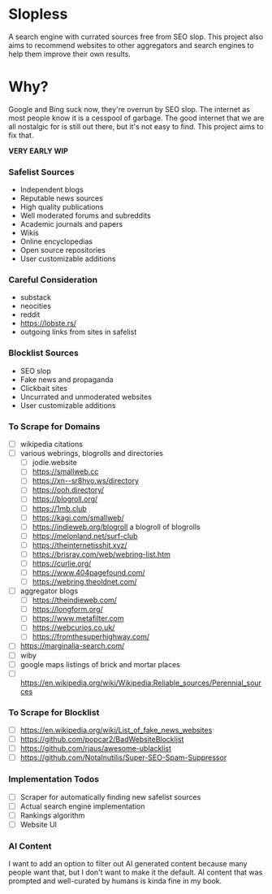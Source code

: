 # Slopless
A search engine with currated sources free from SEO slop. This project also aims to recommend websites to other aggregators and search engines to help them improve their own results.

# Why?
Google and Bing suck now, they're overrun by SEO slop. The internet as most people know it is a cesspool of garbage. The good internet that we are all nostalgic for is still out there, but it's not easy to find. This project aims to fix that.

**VERY EARLY WIP**

### Safelist Sources
* Independent blogs
* Reputable news sources
* High quality publications
* Well moderated forums and subreddits
* Academic journals and papers
* Wikis
* Online encyclopedias
* Open source repositories
* User customizable additions

### Careful Consideration
* substack
* neocities
* reddit
* https://lobste.rs/
* outgoing links from sites in safelist

### Blocklist Sources
* SEO slop
* Fake news and propaganda
* Clickbait sites
* Uncurrated and unmoderated websites
* User customizable additions

### To Scrape for Domains
- [ ] wikipedia citations
- [ ] various webrings, blogrolls and directories
    - [ ] jodie.website
    - [ ] https://smallweb.cc
    - [ ] https://xn--sr8hvo.ws/directory
    - [ ] https://ooh.directory/
    - [ ] https://blogroll.org/
    - [ ] https://1mb.club
    - [ ] https://kagi.com/smallweb/
    - [ ] https://indieweb.org/blogroll a blogroll of blogrolls
    - [ ] https://melonland.net/surf-club
    - [ ] https://theinternetisshit.xyz/
    - [ ] https://brisray.com/web/webring-list.htm
    - [ ] https://curlie.org/
    - [ ] https://www.404pagefound.com/
    - [ ] https://webring.theoldnet.com/
- [ ] aggregator blogs
    - [ ] https://theindieweb.com/
    - [ ] https://longform.org/
    - [ ] https://www.metafilter.com
    - [ ] https://webcurios.co.uk/
    - [ ] https://fromthesuperhighway.com/
- [ ] https://marginalia-search.com/
- [ ] wiby
- [ ] google maps listings of brick and mortar places
- [ ] https://en.wikipedia.org/wiki/Wikipedia:Reliable_sources/Perennial_sources

### To Scrape for Blocklist
- [ ] https://en.wikipedia.org/wiki/List_of_fake_news_websites
- [ ] https://github.com/popcar2/BadWebsiteBlocklist
- [ ] https://github.com/rjaus/awesome-ublacklist
- [ ] https://github.com/NotaInutilis/Super-SEO-Spam-Suppressor

### Implementation Todos
- [ ] Scraper for automatically finding new safelist sources
- [ ] Actual search engine implementation
- [ ] Rankings algorithm
- [ ] Website UI

### AI Content
I want to add an option to filter out AI generated content because many people want that, but I don't want to make it the default. AI content that was prompted and well-curated by humans is kinda fine in my book.
